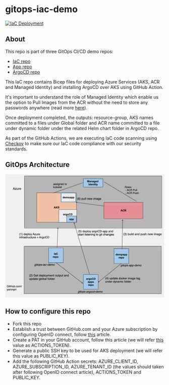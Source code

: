 # gitops-iac-demo

[![IaC Deployment](https://github.com/yaronpri/gitops-iac-demo/actions/workflows/deployIaC.yaml/badge.svg)](https://github.com/yaronpri/gitops-iac-demo/actions/workflows/deployIaC.yaml)

## About
This repo is part of three GitOps CI/CD demo repos:
- [IaC repo](https://github.com/yaronpri/gitops-iac-demo)
- [App repo](https://github.com/yaronpri/gitops-app-demo)
- [ArgoCD repo](https://github.com/yaronpri/gitops-argocd-demo)

This IaC repo contains Bicep files for deploying Azure Services (AKS, ACR and Managed Identity) and installing ArgoCD over AKS using GitHub Action.

It's important to understand the role of Managed Identity which enable us the option to Pull Images from the ACR without the need to store any passwords anywhere (read more [here](https://learn.microsoft.com/en-us/azure/aks/use-managed-identity)).

Once  deployment completed, the outputs: resource-group, AKS names committed to a files under Global folder and ACR name committed to a file under dynamic folder under the related Helm chart folder in ArgoCD repo.

As part of the GitHub Actions, we are executing IaC code scanning using [Checkov](https://www.checkov.io/) to make sure our IaC code compliance with our security standards.

## GitOps Architecture 
![alt text](design/design.png)

## How to configure this repo
- Fork this repo
- Establish a trust between GitHub.com and your Azure subscription by configuring OpenID connect, follow [this](https://docs.github.com/en/actions/deployment/security-hardening-your-deployments/configuring-openid-connect-in-azure) article.
- Create a PAT in your GitHub account, follow this article (we will refer [this](https://docs.github.com/en/authentication/keeping-your-account-and-data-secure/creating-a-personal-access-token) value as ACTIONS_TOKEN).
- Generate a public SSH key to be used for AKS deployment (we will refer this value as PUBLIC_KEY).
- Add the following GitHub Action secrets: AZURE_CLIENT_ID, AZURE_SUBSCRIPTION_ID, AZURE_TENANT_ID (the values should taken after following OpenID connect article), ACTIONS_TOKEN and PUBLIC_KEY.
